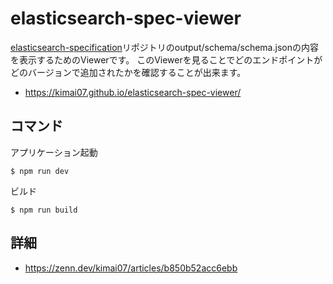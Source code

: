 # elasticsearch-spec-viewer

[elasticsearch-specification](https://github.com/elastic/elasticsearch-specification)リポジトリのoutput/schema/schema.jsonの内容を表示するためのViewerです。
このViewerを見ることでどのエンドポイントがどのバージョンで追加されたかを確認することが出来ます。

* https://kimai07.github.io/elasticsearch-spec-viewer/

## コマンド

アプリケーション起動

```
$ npm run dev
```

ビルド

```
$ npm run build
```

## 詳細

* https://zenn.dev/kimai07/articles/b850b52acc6ebb
